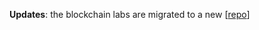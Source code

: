 **Updates**: the blockchain labs are migrated to a new [[repo](https://github.com/syracuse-fullstacksecurity/SUBlockchainLabs)]
